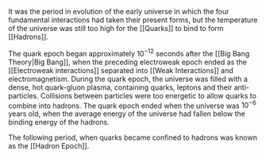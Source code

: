 It was the period in evolution of the early universe in which the four fundamental interactions had taken their present forms, but the temperature of the universe was still too high for the [[Quarks]] to bind to form [[Hadrons]].

The quark epoch began approximately $10^{-12}$ seconds after the [[Big Bang Theory|Big Bang]], when the preceding electroweak epoch ended as the [[Electroweak interactions]] separated into [[Weak Interactions]] and electromagnetism. During the quark epoch, the universe was filled with a dense, hot quark-gluon plasma, containing quarks, leptons and their anti-particles. Collisions between particles were too energetic to allow quarks to combine into hadrons. The quark epoch ended when the universe was $10^{-6}$ years old, when the average energy of the universe had fallen below the binding energy of the hadrons.

The following period, when quarks became confined to hadrons was known as the [[Hadron Epoch]].